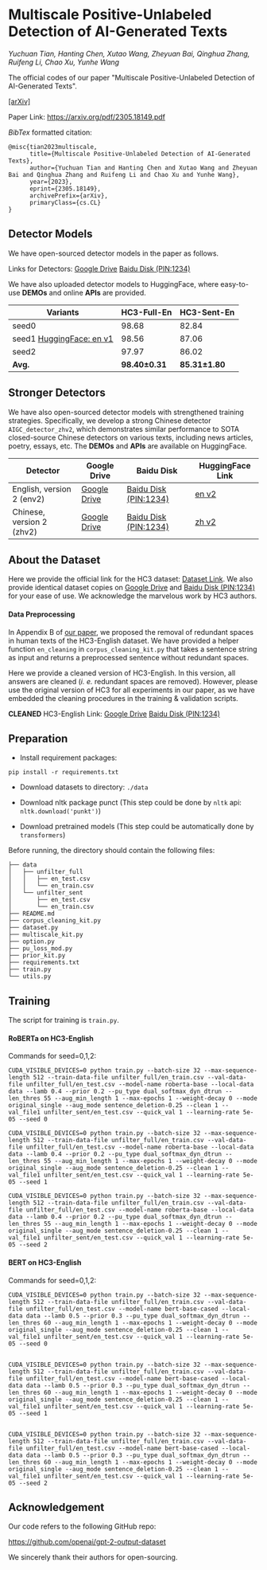 # Multiscale Positive-Unlabeled Detection of AI-Generated Texts

*Yuchuan Tian, Hanting Chen, Xutao Wang, Zheyuan Bai, Qinghua Zhang, Ruifeng Li, Chao Xu, Yunhe Wang*

The official codes of our paper "Multiscale Positive-Unlabeled Detection of AI-Generated Texts".

[[arXiv]](https://arxiv.org/abs/2305.18149)

Paper Link: https://arxiv.org/pdf/2305.18149.pdf

*BibTex* formatted citation:

```
@misc{tian2023multiscale,
      title={Multiscale Positive-Unlabeled Detection of AI-Generated Texts}, 
      author={Yuchuan Tian and Hanting Chen and Xutao Wang and Zheyuan Bai and Qinghua Zhang and Ruifeng Li and Chao Xu and Yunhe Wang},
      year={2023},
      eprint={2305.18149},
      archivePrefix={arXiv},
      primaryClass={cs.CL}
}
```

## Detector Models

We have open-sourced detector models in the paper as follows.

Links for Detectors: [Google Drive](https://drive.google.com/drive/folders/1Q_78qoaAuO8HOtt-SawimiXhli6y0Uii?usp=drive_link)  [Baidu Disk (PIN:1234)](https://pan.baidu.com/s/11hOpOxImAh1ZfDy9F5jC1Q)

We have also uploaded detector models to HuggingFace, where easy-to-use **DEMOs** and online **APIs** are provided.

| Variants                                                     | HC3-Full-En        | HC3-Sent-En        |
| ------------------------------------------------------------ | ------------------ | ------------------ |
| seed0                                                        | 98.68              | 82.84              |
| seed1 [HuggingFace: en v1](https://huggingface.co/yuchuantian/AIGC_detector_env1) | 98.56              | 87.06              |
| seed2                                                        | 97.97              | 86.02              |
| **Avg.**                                                     | **98.40$\pm$0.31** | **85.31$\pm$1.80** |

## Stronger Detectors

We have also open-sourced detector models with strengthened training strategies. Specifically, we develop a strong Chinese detector ```AIGC_detector_zhv2```, which demonstrates similar performance to SOTA closed-source Chinese detectors on various texts, including news articles, poetry, essays, etc. The **DEMOs** and **APIs** are available on HuggingFace.

| Detector                  | Google Drive                                                 | Baidu Disk                                                   | HuggingFace Link                                             |
| ------------------------- | ------------------------------------------------------------ | ------------------------------------------------------------ | ------------------------------------------------------------ |
| English, version 2 (env2) | [Google Drive](https://drive.google.com/drive/folders/11ROLjxopgx44YT9RS8RmchdxR6Yi-CJk?usp=drive_link) | [Baidu Disk (PIN:1234)](https://pan.baidu.com/s/11CQaWzsT7a-IgceOBpmb7g) | [en v2](https://huggingface.co/yuchuantian/AIGC_detector_env2) |
| Chinese, version 2 (zhv2) | [Google Drive](https://drive.google.com/drive/folders/1-a7n-T9Z1_EIWbvip2eC0ssx5rih8pQI?usp=drive_link) | [Baidu Disk (PIN:1234)](https://pan.baidu.com/s/1VPGYtswC1GJXESWzne4RPA) | [zh v2](https://huggingface.co/yuchuantian/AIGC_detector_zhv2) |

## About the Dataset

Here we provide the official link for the HC3 dataset: [Dataset Link](https://github.com/Hello-SimpleAI/chatgpt-comparison-detection/blob/main/HC3/README.md). We also provide identical dataset copies on [Google Drive](https://drive.google.com/drive/folders/10GsKfCWe_BHLdGnfhSV-_k0-PH31_oWn?usp=drive_link) and [Baidu Disk (PIN:1234)](https://pan.baidu.com/s/1OUJbPYbC2ZUAt50MFDdHrQ) for your ease of use. We acknowledge the marvelous work by HC3 authors.

#### Data Preprocessing

In Appendix B of [our paper](https://arxiv.org/pdf/2305.18149.pdf), we proposed the removal of redundant spaces in human texts of the HC3-English dataset. We have provided a helper function ```en_cleaning``` in ```corpus_cleaning_kit.py``` that takes a sentence string as input and returns a preprocessed sentence without redundant spaces.

Here we provide a cleaned version of HC3-English. In this version, all answers are cleaned (*i. e.* redundant spaces are removed). However, please use the original version of HC3 for all experiments in our paper, as we have embedded the cleaning procedures in the training & validation scripts.

**CLEANED** HC3-English Link:     [Google Drive](https://drive.google.com/drive/folders/11m9w7blNjUR2VE5N5AU7aOmj9YZhOyLy?usp=drive_link)    [Baidu Disk (PIN:1234)](https://pan.baidu.com/s/1kKSiyj1Nv2me6mODZd0Y4A)

##  Preparation

- Install requirement packages:

```shell
pip install -r requirements.txt
```

- Download datasets to directory: ```./data``` 

- Download nltk package punct (This step could be done by ```nltk``` api: ```nltk.download('punkt')```)

- Download pretrained models (This step could be automatically done by ```transformers```)


Before running, the directory should contain the following files:

```
├── data
│   ├── unfilter_full
│   │   ├── en_test.csv
│   │   └── en_train.csv
│   └── unfilter_sent
│       ├── en_test.csv
│       └── en_train.csv
├── README.md
├── corpus_cleaning_kit.py
├── dataset.py
├── multiscale_kit.py
├── option.py
├── pu_loss_mod.py
├── prior_kit.py
├── requirements.txt
├── train.py
└── utils.py
```

## Training

The script for training is ```train.py```.

#### RoBERTa on HC3-English

Commands for seed=0,1,2:

```shell
CUDA_VISIBLE_DEVICES=0 python train.py --batch-size 32 --max-sequence-length 512 --train-data-file unfilter_full/en_train.csv --val-data-file unfilter_full/en_test.csv --model-name roberta-base --local-data data --lamb 0.4 --prior 0.2 --pu_type dual_softmax_dyn_dtrun --len_thres 55 --aug_min_length 1 --max-epochs 1 --weight-decay 0 --mode original_single --aug_mode sentence_deletion-0.25 --clean 1 --val_file1 unfilter_sent/en_test.csv --quick_val 1 --learning-rate 5e-05 --seed 0

CUDA_VISIBLE_DEVICES=0 python train.py --batch-size 32 --max-sequence-length 512 --train-data-file unfilter_full/en_train.csv --val-data-file unfilter_full/en_test.csv --model-name roberta-base --local-data data --lamb 0.4 --prior 0.2 --pu_type dual_softmax_dyn_dtrun --len_thres 55 --aug_min_length 1 --max-epochs 1 --weight-decay 0 --mode original_single --aug_mode sentence_deletion-0.25 --clean 1 --val_file1 unfilter_sent/en_test.csv --quick_val 1 --learning-rate 5e-05 --seed 1

CUDA_VISIBLE_DEVICES=0 python train.py --batch-size 32 --max-sequence-length 512 --train-data-file unfilter_full/en_train.csv --val-data-file unfilter_full/en_test.csv --model-name roberta-base --local-data data --lamb 0.4 --prior 0.2 --pu_type dual_softmax_dyn_dtrun --len_thres 55 --aug_min_length 1 --max-epochs 1 --weight-decay 0 --mode original_single --aug_mode sentence_deletion-0.25 --clean 1 --val_file1 unfilter_sent/en_test.csv --quick_val 1 --learning-rate 5e-05 --seed 2

```

#### BERT on HC3-English

Commands for seed=0,1,2:

```shell
CUDA_VISIBLE_DEVICES=0 python train.py --batch-size 32 --max-sequence-length 512 --train-data-file unfilter_full/en_train.csv --val-data-file unfilter_full/en_test.csv --model-name bert-base-cased --local-data data --lamb 0.5 --prior 0.3 --pu_type dual_softmax_dyn_dtrun --len_thres 60 --aug_min_length 1 --max-epochs 1 --weight-decay 0 --mode original_single --aug_mode sentence_deletion-0.25 --clean 1 --val_file1 unfilter_sent/en_test.csv --quick_val 1 --learning-rate 5e-05 --seed 0


CUDA_VISIBLE_DEVICES=0 python train.py --batch-size 32 --max-sequence-length 512 --train-data-file unfilter_full/en_train.csv --val-data-file unfilter_full/en_test.csv --model-name bert-base-cased --local-data data --lamb 0.5 --prior 0.3 --pu_type dual_softmax_dyn_dtrun --len_thres 60 --aug_min_length 1 --max-epochs 1 --weight-decay 0 --mode original_single --aug_mode sentence_deletion-0.25 --clean 1 --val_file1 unfilter_sent/en_test.csv --quick_val 1 --learning-rate 5e-05 --seed 1


CUDA_VISIBLE_DEVICES=0 python train.py --batch-size 32 --max-sequence-length 512 --train-data-file unfilter_full/en_train.csv --val-data-file unfilter_full/en_test.csv --model-name bert-base-cased --local-data data --lamb 0.5 --prior 0.3 --pu_type dual_softmax_dyn_dtrun --len_thres 60 --aug_min_length 1 --max-epochs 1 --weight-decay 0 --mode original_single --aug_mode sentence_deletion-0.25 --clean 1 --val_file1 unfilter_sent/en_test.csv --quick_val 1 --learning-rate 5e-05 --seed 2

```

## Acknowledgement

Our code refers to the following GitHub repo:

https://github.com/openai/gpt-2-output-dataset

We sincerely thank their authors for open-sourcing.


